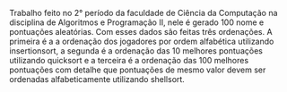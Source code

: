 Trabalho feito no 2° período da faculdade de Ciência da Computação na disciplina de Algoritmos e Programação II, nele é gerado 100 nome e pontuações aleatórias. Com esses dados são feitas três ordenações. A primeira é a a ordenação dos jogadores por ordem alfabética utilizando insertionsort, a segunda é a ordenação das 10 melhores pontuações utilizando quicksort e a terceira é a ordenação das 100 melhores pontuações com detalhe que pontuações de mesmo valor devem ser ordenadas alfabeticamente utilizando shellsort. 
